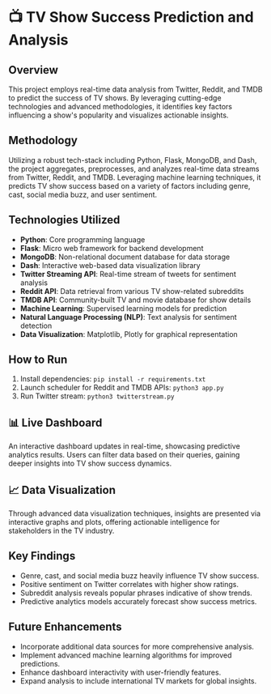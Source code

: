 # 📺 TV Show Success Prediction and Analysis

## Overview

This project employs real-time data analysis from Twitter, Reddit, and TMDB to predict the success of TV shows. By leveraging cutting-edge technologies and advanced methodologies, it identifies key factors influencing a show's popularity and visualizes actionable insights.

## Methodology

Utilizing a robust tech-stack including Python, Flask, MongoDB, and Dash, the project aggregates, preprocesses, and analyzes real-time data streams from Twitter, Reddit, and TMDB. Leveraging machine learning techniques, it predicts TV show success based on a variety of factors including genre, cast, social media buzz, and user sentiment.

## Technologies Utilized

- **Python**: Core programming language
- **Flask**: Micro web framework for backend development
- **MongoDB**: Non-relational document database for data storage
- **Dash**: Interactive web-based data visualization library
- **Twitter Streaming API**: Real-time stream of tweets for sentiment analysis
- **Reddit API**: Data retrieval from various TV show-related subreddits
- **TMDB API**: Community-built TV and movie database for show details
- **Machine Learning**: Supervised learning models for prediction
- **Natural Language Processing (NLP)**: Text analysis for sentiment detection
- **Data Visualization**: Matplotlib, Plotly for graphical representation

## How to Run

1. Install dependencies: `pip install -r requirements.txt`
2. Launch scheduler for Reddit and TMDB APIs: `python3 app.py`
3. Run Twitter stream: `python3 twitterstream.py`

## 📊 Live Dashboard

An interactive dashboard updates in real-time, showcasing predictive analytics results. Users can filter data based on their queries, gaining deeper insights into TV show success dynamics.

## 📈 Data Visualization

Through advanced data visualization techniques, insights are presented via interactive graphs and plots, offering actionable intelligence for stakeholders in the TV industry.

## Key Findings

- Genre, cast, and social media buzz heavily influence TV show success.
- Positive sentiment on Twitter correlates with higher show ratings.
- Subreddit analysis reveals popular phrases indicative of show trends.
- Predictive analytics models accurately forecast show success metrics.

## Future Enhancements

- Incorporate additional data sources for more comprehensive analysis.
- Implement advanced machine learning algorithms for improved predictions.
- Enhance dashboard interactivity with user-friendly features.
- Expand analysis to include international TV markets for global insights.

